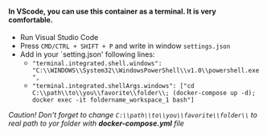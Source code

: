 #### In VScode, you can use this container as a terminal. It is very comfortable.

* Run Visual Studio Code
* Press `CMD/CTRL + SHIFT + P` and write in window `settings.json`
* Add in your `setting.json' following lines:
    * `"terminal.integrated.shell.windows": "C:\\WINDOWS\\System32\\WindowsPowerShell\\v1.0\\powershell.exe",`
    * `"terminal.integrated.shellArgs.windows": ["cd C:\\path\\to\\you\\favorite\\folder\\; (docker-compose up -d); docker exec -it foldername_workspace_1 bash"]`

*Caution! Don't forget to change `C:\\path\\to\\you\\favorite\\folder\\` to real path to yor folder with **docker-compose.yml** file*
